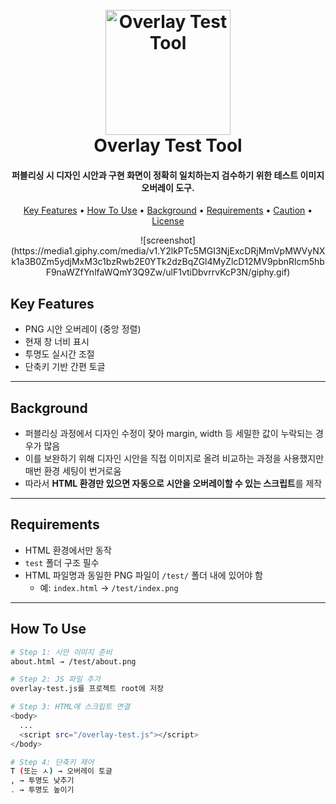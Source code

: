 <h1 align="center">
  <br>
  <a href="#"><img src="https://media.giphy.com/media/M9gbBd9nbDrOTu1Mqx/giphy.gif" alt="Overlay Test Tool" width="200"></a>
  <br>
  Overlay Test Tool
  <br>
</h1>

<h4 align="center">퍼블리싱 시 디자인 시안과 구현 화면이 정확히 일치하는지 검수하기 위한 <b>테스트 이미지 오버레이 도구</b>.</h4>

<p align="center">
  <a href="#key-features">Key Features</a> •
  <a href="#how-to-use">How To Use</a> •
  <a href="#background">Background</a> •
  <a href="#requirements">Requirements</a> •
  <a href="#caution">Caution</a> •
  <a href="#license">License</a>
</p>

<div align="center">
  ![screenshot](https://media1.giphy.com/media/v1.Y2lkPTc5MGI3NjExcDRjMmVpMWVyNXk1a3B0Zm5ydjMxM3c1bzRwb2E0YTk2dzBqZGl4MyZlcD12MV9pbnRlcm5hbF9naWZfYnlfaWQmY3Q9Zw/ulF1vtiDbvrrvKcP3N/giphy.gif)  
</div>

## Key Features

* PNG 시안 오버레이 (중앙 정렬)
* 현재 창 너비 표시
* 투명도 실시간 조절
* 단축키 기반 간편 토글  

---

## Background

- 퍼블리싱 과정에서 디자인 수정이 잦아 margin, width 등 세밀한 값이 누락되는 경우가 많음  
- 이를 보완하기 위해 디자인 시안을 직접 이미지로 올려 비교하는 과정을 사용했지만 매번 환경 세팅이 번거로움  
- 따라서 **HTML 환경만 있으면 자동으로 시안을 오버레이할 수 있는 스크립트**를 제작  

---

## Requirements

- HTML 환경에서만 동작  
- `test` 폴더 구조 필수  
- HTML 파일명과 동일한 PNG 파일이 `/test/` 폴더 내에 있어야 함  
  - 예: `index.html` → `/test/index.png`

---

## How To Use

```bash
# Step 1: 시안 이미지 준비
about.html → /test/about.png

# Step 2: JS 파일 추가
overlay-test.js를 프로젝트 root에 저장

# Step 3: HTML에 스크립트 연결
<body>
  ...
  <script src="/overlay-test.js"></script>
</body>

# Step 4: 단축키 제어
T (또는 ㅅ) → 오버레이 토글
, → 투명도 낮추기 
. → 투명도 높이기
